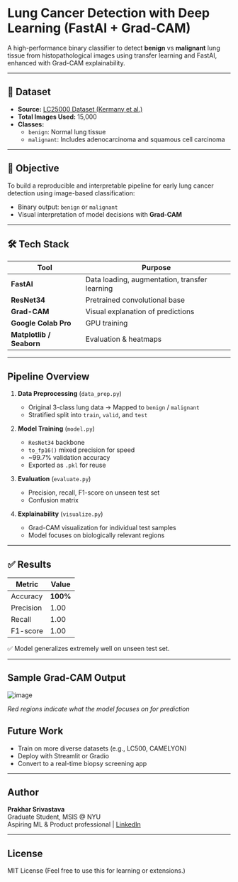 # Lung Cancer Detection with Deep Learning (FastAI + Grad-CAM)

A high-performance binary classifier to detect **benign** vs **malignant** lung tissue from histopathological images using transfer learning and FastAI, enhanced with Grad-CAM explainability.

---

## 📁 Dataset

- **Source:** [LC25000 Dataset (Kermany et al.)](https://www.kaggle.com/datasets/andrewmvd/lung-and-colon-cancer-histopathological-images)
- **Total Images Used:** 15,000
- **Classes:**
  - `benign`: Normal lung tissue
  - `malignant`: Includes adenocarcinoma and squamous cell carcinoma

---

## 🧪 Objective

To build a reproducible and interpretable pipeline for early lung cancer detection using image-based classification:
- Binary output: `benign` or `malignant`
- Visual interpretation of model decisions with **Grad-CAM**

---

## 🛠️ Tech Stack

| Tool | Purpose |
|------|---------|
| **FastAI** | Data loading, augmentation, transfer learning |
| **ResNet34** | Pretrained convolutional base |
| **Grad-CAM** | Visual explanation of predictions |
| **Google Colab Pro** | GPU training |
| **Matplotlib / Seaborn** | Evaluation & heatmaps |

---

##  Pipeline Overview

1. **Data Preprocessing** (`data_prep.py`)
   - Original 3-class lung data → Mapped to `benign` / `malignant`
   - Stratified split into `train`, `valid`, and `test`

2. **Model Training** (`model.py`)
   - `ResNet34` backbone
   - `to_fp16()` mixed precision for speed
   - ~99.7% validation accuracy
   - Exported as `.pkl` for reuse

3. **Evaluation** (`evaluate.py`)
   - Precision, recall, F1-score on unseen test set
   - Confusion matrix

4. **Explainability** (`visualize.py`)
   - Grad-CAM visualization for individual test samples
   - Model focuses on biologically relevant regions

---

## ✅ Results

| Metric     | Value |
|------------|-------|
| Accuracy   | **100%** |
| Precision  | 1.00  |
| Recall     | 1.00  |
| F1-score   | 1.00  |

✅ Model generalizes extremely well on unseen test set.

---

##  Sample Grad-CAM Output

![image](https://github.com/user-attachments/assets/62dccc22-0376-4ec2-ae6c-c4a667bec13b)


*Red regions indicate what the model focuses on for prediction*


## Future Work

- Train on more diverse datasets (e.g., LC500, CAMELYON)
- Deploy with Streamlit or Gradio
- Convert to a real-time biopsy screening app

---

##  Author

**Prakhar Srivastava**  
Graduate Student, MSIS @ NYU  
Aspiring ML & Product professional | [LinkedIn](https://www.linkedin.com/in/your-link)

---

## License

MIT License (Feel free to use this for learning or extensions.)
